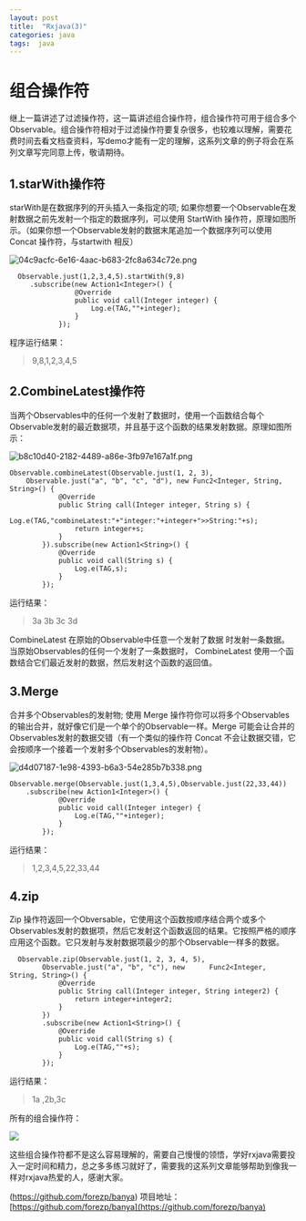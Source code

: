```yaml
---
layout: post
title:  "Rxjava(3)"
categories: java
tags:  java
---
```




# 组合操作符
继上一篇讲述了过滤操作符，这一篇讲述组合操作符，组合操作符可用于组合多个Observable。组合操作符相对于过滤操作符要复杂很多，也较难以理解，需要花费时间去看文档查资料，写demo才能有一定的理解，这系列文章的例子将会在系列文章写完同意上传，敬请期待。

<!--more-->

## 1.starWith操作符

starWith是在数据序列的开头插入一条指定的项;
如果你想要一个Observable在发射数据之前先发射一个指定的数据序列，可以使用 StartWith  操作符，原理如图所示。（如果你想一个Observable发射的数据末尾追加一个数据序列可以使用 Concat  操作符，与startwith 相反）

![04c9acfc-6e16-4aac-b683-2fc8a634c72e.png](http://upload-images.jianshu.io/upload_images/2279594-71062490ed7f7636.png?imageMogr2/auto-orient/strip%7CimageView2/2/w/1240)

```
  Observable.just(1,2,3,4,5).startWith(9,8)
     .subscribe(new Action1<Integer>() {
                @Override
                public void call(Integer integer) {
                    Log.e(TAG,""+integer);
                }
            });

```
程序运行结果：

> 9,8,1,2,3,4,5


##  2.CombineLatest操作符

当两个Observables中的任何一个发射了数据时，使用一个函数结合每个Observable发射的最近数据项，并且基于这个函数的结果发射数据。原理如图所示：

![b8c10d40-2182-4489-a86e-3fb97e167a1f.png](http://upload-images.jianshu.io/upload_images/2279594-821c0ab87c57f11d.png?imageMogr2/auto-orient/strip%7CimageView2/2/w/1240)

```
Observable.combineLatest(Observable.just(1, 2, 3), 
    Observable.just("a", "b", "c", "d"), new Func2<Integer, String,       String>() {
            @Override
            public String call(Integer integer, String s) {
                Log.e(TAG,"combineLatest:"+"integer:"+integer+">>String:"+s);
                return integer+s;
            }
        }).subscribe(new Action1<String>() {
            @Override
            public void call(String s) {
                Log.e(TAG,s);
            }
        });
```
运行结果：
>3a 3b 3c 3d 

CombineLatest  在原始的Observable中任意一个发射了数据
时发射一条数据。当原始Observables的任何一个发射了一条数据时， CombineLatest  使用一个函数结合它们最近发射的数据，然后发射这个函数的返回值。

##  3.Merge

合并多个Observables的发射物;
使用 Merge  操作符你可以将多个Observables的输出合并，就好像它们是一个单个的Observable一样。Merge  可能会让合并的Observables发射的数据交错（有一个类似的操作符 Concat  不会让数据交错，它会按顺序一个接着一个发射多个Observables的发射物）。

![d4d07187-1e98-4393-b6a3-54e285b7b338.png](http://upload-images.jianshu.io/upload_images/2279594-2b74ed91c6fb5d64.png?imageMogr2/auto-orient/strip%7CimageView2/2/w/1240)

```
Observable.merge(Observable.just(1,3,4,5),Observable.just(22,33,44))
    .subscribe(new Action1<Integer>() {
            @Override
            public void call(Integer integer) {
                Log.e(TAG,""+integer);
            }
        });

```

运行结果：
> 1,2,3,4,5,22,33,44

## 4.zip

Zip  操作符返回一个Obversable，它使用这个函数按顺序结合两个或多个Observables发射的数据项，然后它发射这个函数返回的结果。它按照严格的顺序应用这个函数。它只发射与发射数据项最少的那个Observable一样多的数据。

```
  Observable.zip(Observable.just(1, 2, 3, 4, 5), 
        Observable.just("a", "b", "c"), new      Func2<Integer, String, String>() {
            @Override
            public String call(Integer integer, String integer2) {
                return integer+integer2;
            }
        })
        .subscribe(new Action1<String>() {
            @Override
            public void call(String s) {
                Log.e(TAG,""+s);
            }
        });
```
运行结果：
>1a ,2b,3c

所有的组合操作符：


![](http://upload-images.jianshu.io/upload_images/2279594-9b1e320c8a193b3f.png?imageMogr2/auto-orient/strip%7CimageView2/2/w/1240)

这些组合操作符都不是这么容易理解的，需要自己慢慢的领悟，学好rxjava需要投入一定时间和精力，总之多多练习就好了，需要我的这系列文章能够帮助到像我一样对rxjava热爱的人，感谢大家。

(https://github.com/forezp/banya)
 项目地址：[https://github.com/forezp/banya](https://github.com/forezp/banya)
